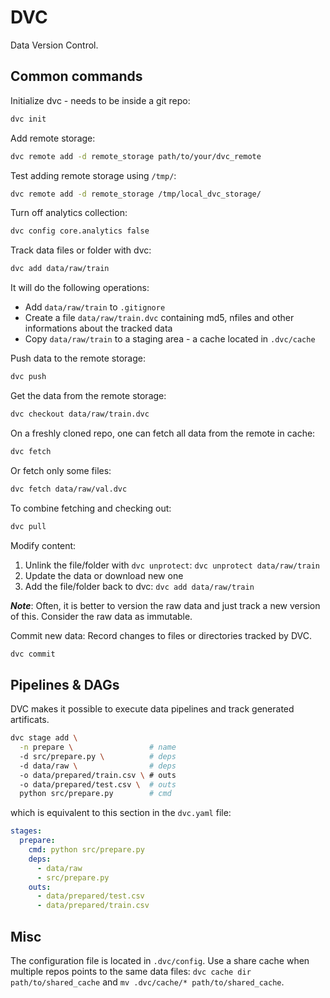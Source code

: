 # DVC

Data Version Control.

## Common commands

Initialize dvc - needs to be inside a git repo:

```sh
dvc init
```

Add remote storage:

```sh
dvc remote add -d remote_storage path/to/your/dvc_remote
```

Test adding remote storage using `/tmp/`:

```sh
dvc remote add -d remote_storage /tmp/local_dvc_storage/
```

Turn off analytics collection:

```sh
dvc config core.analytics false
```

Track data files or folder with dvc:

```sh
dvc add data/raw/train
```

It will do the following operations:

- Add `data/raw/train` to `.gitignore`
- Create a file `data/raw/train.dvc` containing md5, nfiles and other
informations about the tracked data
- Copy `data/raw/train` to a staging area - a cache located in `.dvc/cache`

Push data to the remote storage:

```sh
dvc push
```

Get the data from the remote storage:

```sh
dvc checkout data/raw/train.dvc
```

On a freshly cloned repo, one can fetch all data from the remote in cache:

```sh
dvc fetch
```

Or fetch only some files:

```sh
dvc fetch data/raw/val.dvc
```

To combine fetching and checking out:

```sh
dvc pull
```

Modify content:

1. Unlink the file/folder with `dvc unprotect`: `dvc unprotect data/raw/train`
2. Update the data or download new one
3. Add the file/folder back to dvc: `dvc add data/raw/train`

___Note___: Often, it is better to version the raw data and just track a new
version of this. Consider the raw data as immutable.

Commit new data: Record changes to files or directories tracked by DVC.

```sh
dvc commit
```

## Pipelines & DAGs

DVC makes it possible to execute data pipelines and track generated artificats.

```sh
dvc stage add \
  -n prepare \                 # name
  -d src/prepare.py \          # deps
  -d data/raw \                # deps
  -o data/prepared/train.csv \ # outs
  -o data/prepared/test.csv \  # outs
  python src/prepare.py        # cmd 
```

which is equivalent to this section in the `dvc.yaml` file:

```yaml
stages:
  prepare:
    cmd: python src/prepare.py
    deps:
      - data/raw
      - src/prepare.py
    outs:
      - data/prepared/test.csv
      - data/prepared/train.csv
```

## Misc

The configuration file is located in `.dvc/config`.
Use a share cache when multiple repos points to the same data files: `dvc cache dir path/to/shared_cache` and `mv .dvc/cache/* path/to/shared_cache`.

